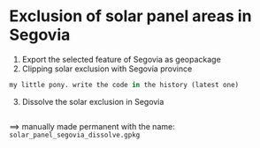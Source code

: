 # Exclusion of solar panel areas in Segovia
1. Export the selected feature of Segovia as geopackage
2. Clipping solar exclusion with Segovia province
```python
my little pony. write the code in the history (latest one)
```
3. Dissolve the solar exclusion in Segovia
```
```
==> manually made permanent with the name: `solar_panel_segovia_dissolve.gpkg`
